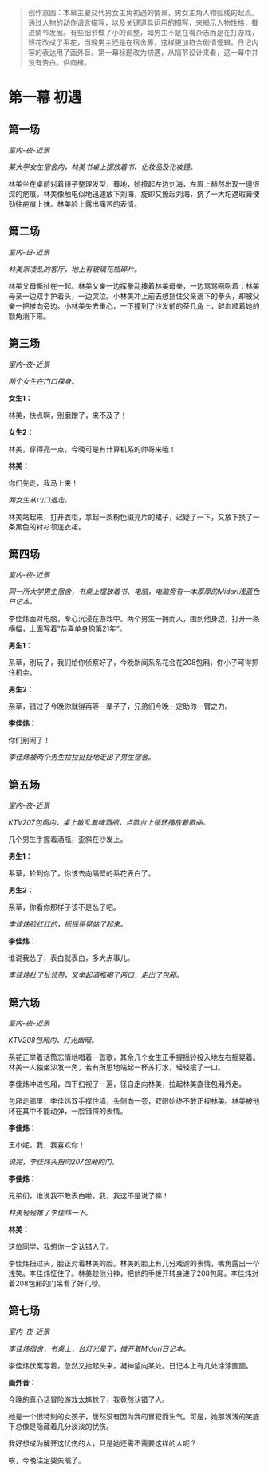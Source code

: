 > 创作意图：本幕主要交代男女主角初遇的情景，男女主角人物弧线的起点。通过人物的动作语言描写，以及关键道具运用的描写，来揭示人物性格，推进情节发展。有些细节做了小的调整，如男主不是在看杂志而是在打游戏，班花改成了系花，当晚男主还是在宿舍等，这样更加符合剧情逻辑。日记内容的表达用了画外音。第一幕标题改为初遇，从情节设计来看，这一幕中并没有告白。供商榷。

# 第一幕  初遇

## 第一场

*室内-夜-近景*

*某大学女生宿舍内，林美书桌上摆放着书、化妆品及化妆镜。*

林美坐在桌前对着镜子整理发型，蓦地，她撩起左边刘海，左眉上赫然出现一道很深的疤痕。林美像触电似地迅速放下刘海，旋即又撩起刘海，挤了一大坨遮瑕膏使劲往疤痕上抹。林美脸上露出痛苦的表情。


## 第二场

*室内-日-近景*

*林美家凌乱的客厅，地上有玻璃花瓶碎片。*

林美父母撕扯在一起。林美父亲一边挥拳乱揍着林美母亲，一边骂骂咧咧着；林美母亲一边双手护着头，一边哭泣。小林美冲上前去想挡住父亲落下的拳头，却被父亲一把推向旁边。小林美失去重心，一下撞到了沙发前的茶几角上，鲜血顺着她的额角淌下来。


## 第三场

*室内-夜-近景*

*两个女生在门口探身。*

**女生1：**

林美，快点啊，别磨蹭了，来不及了！

**女生2：**

林美，穿得亮一点，今晚可是有计算机系的帅哥来哦！

**林美：**

你们先走，我马上来！

*两女生从门口退走。*

林美站起来，打开衣柜，拿起一条粉色缀亮片的裙子，迟疑了一下，又放下换了一条黑色的衬衫领连衣裙。


## 第四场

*室内-夜-近景*

*同一所大学男生宿舍，书桌上摆放着书、电脑，电脑旁有一本厚厚的Midori浅蓝色日记本。*

李佳炜面对电脑，专心沉浸在游戏中。两个男生一拥而入，围到他身边，打开一条横幅，上面写着”恭喜单身狗第21年“。

**男生1：**

系草，别玩了，我们给你侦察好了，今晚新闻系系花会在208包厢，你小子可得抓住机会。

**男生2：**

系草，错过了今晚你就得再等一辈子了，兄弟们今晚一定助你一臂之力。

**李佳炜：**

你们别闹了！

*李佳炜被两个男生拉拉扯扯地走出了男生宿舍。*


## 第五场

*室内-夜-近景*

*KTV207包厢内，桌上散乱着啤酒瓶，点歌台上循环播放着歌曲。*

几个男生手握着酒瓶，歪斜在沙发上。

**男生1：**

系草，轮到你了，你该去向隔壁的系花表白了。

**男生2：**

系草，你看你那样子该不是怂了吧。

 *李佳炜脸红红的，摇摇晃晃站了起来。*

**李佳炜：**

谁说我怂了，表白就表白，多大点事儿。

*李佳炜扯了扯领带，又举起酒瓶喝了两口，走出了包厢。*


## 第六场

*室内-夜-近景*

*KTV208包厢内，灯光幽暗。*

系花正举着话筒忘情地唱着一首歌，其余几个女生正手握摇铃投入地左右摇晃着。林美一人独坐沙发一角，若有所思地端起一杯苏打水，轻轻抿了一口。

李佳炜冲进包厢，四下扫视了一遍，径自走向林美，拉起林美直往包厢外走。

包厢走廊里，李佳炜双手撑住墙，头侧向一旁，双眼始终不敢正视林美。林美被他环在其中不能动弹，一脸错愕的表情。

**李佳炜：**

王小妮，我，我喜欢你！

*说完，李佳炜头扭向207包厢的门。*

**李佳炜：**

兄弟们，谁说我不敢表白啦，我，我这不是说了嘛！

*林美轻轻推了李佳炜一下。*

**林美：**

这位同学，我想你一定认错人了。

李佳炜扭过头，脸正对着林美的脸。林美的脸上有几分戏谑的表情，嘴角露出一个浅笑。李佳炜怔住了。林美趁他分神，把他的手拨开转身进了208包厢。李佳炜对着208包厢的门呆看了好几秒。


## 第七场

*室内-夜-近景*

*李佳炜宿舍，书桌上，台灯光晕下，摊开着Midori日记本。*

李佳炜伏案写着，忽然又抬起头来，凝神望向某处。日记本上有几处涂涂画画。

**画外音：**

今晚的真心话冒险游戏太尴尬了，我竟然认错了人。

她是一个很特别的女孩子，居然没有因为我的冒犯而生气。可是，她那浅浅的笑底下总像是隐藏着几分淡淡的忧伤。

我好想成为解开这忧伤的人，只是她还需不需要这样的人呢？

唉，今晚注定要失眠了。
